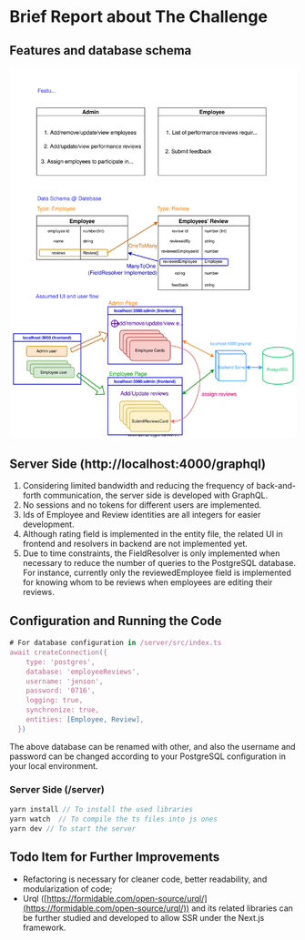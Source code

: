 # Brief Report about The Challenge

## Features and database schema

![challenge.svg](BriefReport/challenge.svg)


## Server Side (http://localhost:4000/graphql)

1. Considering limited bandwidth and reducing the frequency of back-and-forth communication, the server side is developed with GraphQL.
2. No sessions and no tokens for different users are implemented.
3. Ids of Employee and Review identities are all integers for easier development.
4. Although rating field is implemented in the entity file, the related UI in frontend and resolvers in backend are not implemented yet.
5. Due to time constraints, the FieldResolver is only implemented when necessary to reduce the number of queries to the PostgreSQL database. For instance, currently only the reviewedEmployee field is implemented for knowing whom to be reviews when employees are editing their reviews.

## Configuration and Running the Code

```jsx
# For database configuration in /server/src/index.ts
await createConnection({
    type: 'postgres',
    database: 'employeeReviews',
    username: 'jenson',
    password: '0716',
    logging: true,
    synchronize: true,
    entities: [Employee, Review],
  })
```

The above database can be renamed with other, and also the username and password can be changed according to your PostgreSQL configuration in your local environment.

### Server Side (/server)

```jsx
yarn install // To install the used libraries
yarn watch  // To compile the ts files into js ones
yarn dev // To start the server
```

## Todo Item for Further Improvements

- Refactoring is necessary for cleaner code, better readability, and modularization of code;
- Urql ([https://formidable.com/open-source/urql/](https://formidable.com/open-source/urql/)) and its related libraries can be further studied and developed to allow SSR under the Next.js framework.
